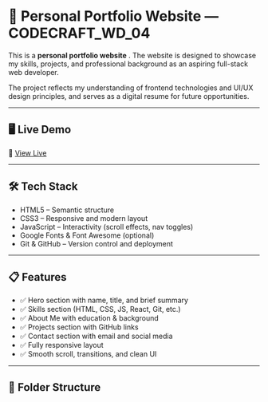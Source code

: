 # 💼 Personal Portfolio Website — CODECRAFT_WD_04

This is a **personal portfolio website** . The website is designed to showcase my skills, projects, and professional background as an aspiring full-stack web developer.

The project reflects my understanding of frontend technologies and UI/UX design principles, and serves as a digital resume for future opportunities.

---

## 🖥️ Live Demo

🔗 [View Live](https://portfolio-aryanjhanwar.netlify.app/)

---

## 🛠️ Tech Stack

- HTML5 – Semantic structure  
- CSS3 – Responsive and modern layout  
- JavaScript – Interactivity (scroll effects, nav toggles)  
- Google Fonts & Font Awesome (optional)  
- Git & GitHub – Version control and deployment  

---

## 📋 Features

- ✅ Hero section with name, title, and brief summary  
- ✅ Skills section (HTML, CSS, JS, React, Git, etc.)  
- ✅ About Me with education & background  
- ✅ Projects section with GitHub links  
- ✅ Contact section with email and social media  
- ✅ Fully responsive layout  
- ✅ Smooth scroll, transitions, and clean UI  

---

## 📁 Folder Structure

